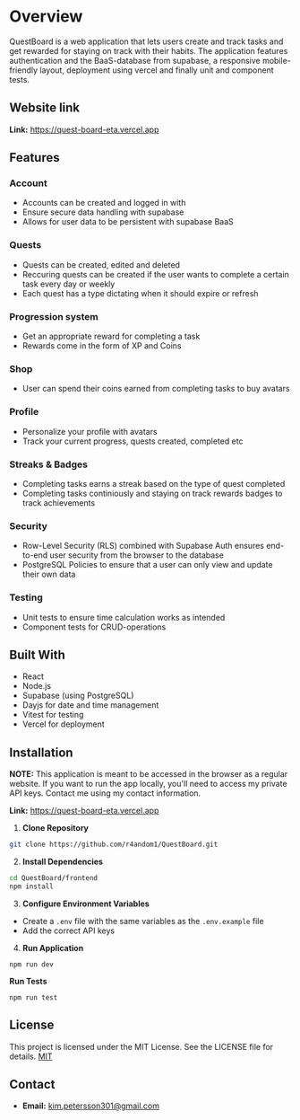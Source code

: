 # Overview

QuestBoard is a web application that lets users create and track tasks and get rewarded for staying on track with their habits. The application features authentication and the BaaS-database from supabase, a responsive mobile-friendly layout, deployment using vercel and finally unit and component tests.

## Website link

**Link:** https://quest-board-eta.vercel.app

## Features

### Account

- Accounts can be created and logged in with
- Ensure secure data handling with supabase
- Allows for user data to be persistent with supabase BaaS

### Quests

- Quests can be created, edited and deleted
- Reccuring quests can be created if the user wants to complete a certain task every day or weekly
- Each quest has a type dictating when it should expire or refresh

### Progression system

- Get an appropriate reward for completing a task
- Rewards come in the form of XP and Coins

### Shop

- User can spend their coins earned from completing tasks to buy avatars

### Profile

- Personalize your profile with avatars
- Track your current progress, quests created, completed etc

### Streaks & Badges

- Completing tasks earns a streak based on the type of quest completed
- Completing tasks continiously and staying on track rewards badges to track achievements

### Security

- Row-Level Security (RLS) combined with Supabase Auth ensures end-to-end user security from the browser to the database
- PostgreSQL Policies to ensure that a user can only view and update their own data

### Testing

- Unit tests to ensure time calculation works as intended
- Component tests for CRUD-operations

## Built With

- React
- Node.js
- Supabase (using PostgreSQL)
- Dayjs for date and time management
- Vitest for testing
- Vercel for deployment

## Installation

**NOTE:** This application is meant to be accessed in the browser as a regular website.
If you want to run the app locally, you'll need to access my private API keys. Contact me using my contact information.

**Link:** https://quest-board-eta.vercel.app

1.  **Clone Repository**

```bash
git clone https://github.com/r4andom1/QuestBoard.git
```

2. **Install Dependencies**

```bash
cd QuestBoard/frontend
npm install
```

3. **Configure Environment Variables**

- Create a `.env` file with the same variables as the `.env.example` file
- Add the correct API keys

4. **Run Application**

```
npm run dev
```

**Run Tests**

```
npm run test
```

## License

This project is licensed under the MIT License. See the LICENSE file for details.
[MIT](https://choosealicense.com/licenses/mit/)

## Contact

- **Email:** kim.petersson301@gmail.com
